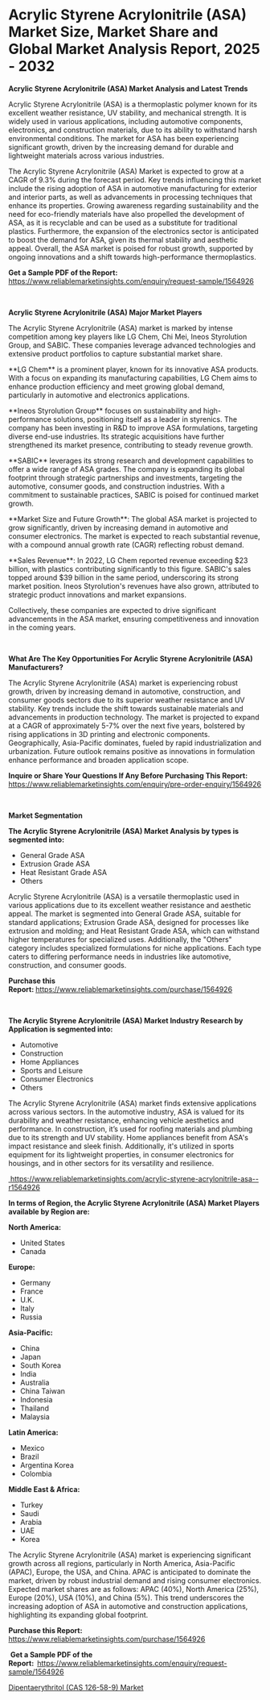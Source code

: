 <p><h1>Acrylic Styrene Acrylonitrile (ASA) Market Size, Market Share and Global Market Analysis Report, 2025 - 2032</h1></p><p><strong>Acrylic Styrene Acrylonitrile (ASA) Market Analysis and Latest Trends</strong></p>
<p><p>Acrylic Styrene Acrylonitrile (ASA) is a thermoplastic polymer known for its excellent weather resistance, UV stability, and mechanical strength. It is widely used in various applications, including automotive components, electronics, and construction materials, due to its ability to withstand harsh environmental conditions. The market for ASA has been experiencing significant growth, driven by the increasing demand for durable and lightweight materials across various industries.</p><p>The Acrylic Styrene Acrylonitrile (ASA) Market is expected to grow at a CAGR of 9.3% during the forecast period. Key trends influencing this market include the rising adoption of ASA in automotive manufacturing for exterior and interior parts, as well as advancements in processing techniques that enhance its properties. Growing awareness regarding sustainability and the need for eco-friendly materials have also propelled the development of ASA, as it is recyclable and can be used as a substitute for traditional plastics. Furthermore, the expansion of the electronics sector is anticipated to boost the demand for ASA, given its thermal stability and aesthetic appeal. Overall, the ASA market is poised for robust growth, supported by ongoing innovations and a shift towards high-performance thermoplastics.</p></p>
<p><strong>Get a Sample PDF of the Report:&nbsp;</strong> <a href="https://www.reliablemarketinsights.com/enquiry/request-sample/1564926?utm_campaign=1558&utm_medium=2&utm_source=Github&utm_content=ia&utm_term=02042025&utm_id=acrylic-styrene-acrylonitrile-asa">https://www.reliablemarketinsights.com/enquiry/request-sample/1564926</a></p>
<p>&nbsp;</p>
<p><strong>Acrylic Styrene Acrylonitrile (ASA) Major Market Players</strong></p>
<p><p>The Acrylic Styrene Acrylonitrile (ASA) market is marked by intense competition among key players like LG Chem, Chi Mei, Ineos Styrolution Group, and SABIC. These companies leverage advanced technologies and extensive product portfolios to capture substantial market share.</p><p>**LG Chem** is a prominent player, known for its innovative ASA products. With a focus on expanding its manufacturing capabilities, LG Chem aims to enhance production efficiency and meet growing global demand, particularly in automotive and electronics applications.</p><p>**Ineos Styrolution Group** focuses on sustainability and high-performance solutions, positioning itself as a leader in styrenics. The company has been investing in R&D to improve ASA formulations, targeting diverse end-use industries. Its strategic acquisitions have further strengthened its market presence, contributing to steady revenue growth.</p><p>**SABIC** leverages its strong research and development capabilities to offer a wide range of ASA grades. The company is expanding its global footprint through strategic partnerships and investments, targeting the automotive, consumer goods, and construction industries. With a commitment to sustainable practices, SABIC is poised for continued market growth.</p><p>**Market Size and Future Growth**: The global ASA market is projected to grow significantly, driven by increasing demand in automotive and consumer electronics. The market is expected to reach substantial revenue, with a compound annual growth rate (CAGR) reflecting robust demand.</p><p>**Sales Revenue**: In 2022, LG Chem reported revenue exceeding $23 billion, with plastics contributing significantly to this figure. SABIC's sales topped around $39 billion in the same period, underscoring its strong market position. Ineos Styrolution's revenues have also grown, attributed to strategic product innovations and market expansions.</p><p>Collectively, these companies are expected to drive significant advancements in the ASA market, ensuring competitiveness and innovation in the coming years.</p></p>
<p>&nbsp;</p>
<p><strong>What Are The Key Opportunities For Acrylic Styrene Acrylonitrile (ASA) Manufacturers?</strong></p>
<p><p>The Acrylic Styrene Acrylonitrile (ASA) market is experiencing robust growth, driven by increasing demand in automotive, construction, and consumer goods sectors due to its superior weather resistance and UV stability. Key trends include the shift towards sustainable materials and advancements in production technology. The market is projected to expand at a CAGR of approximately 5-7% over the next five years, bolstered by rising applications in 3D printing and electronic components. Geographically, Asia-Pacific dominates, fueled by rapid industrialization and urbanization. Future outlook remains positive as innovations in formulation enhance performance and broaden application scope.</p></p>
<p><strong>Inquire or Share Your Questions If Any Before Purchasing This Report:</strong> <a href="https://www.reliablemarketinsights.com/enquiry/pre-order-enquiry/1564926?utm_campaign=1558&utm_medium=2&utm_source=Github&utm_content=ia&utm_term=02042025&utm_id=acrylic-styrene-acrylonitrile-asa">https://www.reliablemarketinsights.com/enquiry/pre-order-enquiry/1564926</a></p>
<p>&nbsp;</p>
<p><strong>Market Segmentation</strong></p>
<p><strong>The Acrylic Styrene Acrylonitrile (ASA) Market Analysis by types is segmented into:</strong></p>
<p><ul><li>General Grade ASA</li><li>Extrusion Grade ASA</li><li>Heat Resistant Grade ASA</li><li>Others</li></ul></p>
<p><p>Acrylic Styrene Acrylonitrile (ASA) is a versatile thermoplastic used in various applications due to its excellent weather resistance and aesthetic appeal. The market is segmented into General Grade ASA, suitable for standard applications; Extrusion Grade ASA, designed for processes like extrusion and molding; and Heat Resistant Grade ASA, which can withstand higher temperatures for specialized uses. Additionally, the "Others" category includes specialized formulations for niche applications. Each type caters to differing performance needs in industries like automotive, construction, and consumer goods.</p></p>
<p><strong>Purchase this Report:&nbsp;</strong><a href="https://www.reliablemarketinsights.com/purchase/1564926?utm_campaign=1558&utm_medium=2&utm_source=Github&utm_content=ia&utm_term=02042025&utm_id=acrylic-styrene-acrylonitrile-asa">https://www.reliablemarketinsights.com/purchase/1564926</a></p>
<p>&nbsp;</p>
<p><strong>The Acrylic Styrene Acrylonitrile (ASA) Market Industry Research by Application is segmented into:</strong></p>
<p><ul><li>Automotive</li><li>Construction</li><li>Home Appliances</li><li>Sports and Leisure</li><li>Consumer Electronics</li><li>Others</li></ul></p>
<p><p>The Acrylic Styrene Acrylonitrile (ASA) market finds extensive applications across various sectors. In the automotive industry, ASA is valued for its durability and weather resistance, enhancing vehicle aesthetics and performance. In construction, it’s used for roofing materials and plumbing due to its strength and UV stability. Home appliances benefit from ASA's impact resistance and sleek finish. Additionally, it's utilized in sports equipment for its lightweight properties, in consumer electronics for housings, and in other sectors for its versatility and resilience.</p></p>
<p><a href="https://www.reliablemarketinsights.com/acrylic-styrene-acrylonitrile-asa--r1564926?utm_campaign=1558&utm_medium=2&utm_source=Github&utm_content=ia&utm_term=02042025&utm_id=acrylic-styrene-acrylonitrile-asa">&nbsp;https://www.reliablemarketinsights.com/acrylic-styrene-acrylonitrile-asa--r1564926</a></p>
<p><strong>In terms of Region, the Acrylic Styrene Acrylonitrile (ASA) Market Players available by Region are:</strong></p>
<p>
    <p> <strong> North America: </strong>
        <ul>
            <li>United States</li>
            <li>Canada</li>
        </ul>
        </p> 
    <p> <strong> Europe: </strong>
        <ul>
            <li>Germany</li>
            <li>France</li>
            <li>U.K.</li>
            <li>Italy</li>
            <li>Russia</li>
        </ul>
        </p> 
    <p> <strong> Asia-Pacific: </strong>
        <ul>
            <li>China</li>
            <li>Japan</li>
            <li>South Korea</li>
            <li>India</li>
            <li>Australia</li>
            <li>China Taiwan</li>
            <li>Indonesia</li>
            <li>Thailand</li>
            <li>Malaysia</li>
        </ul>
        </p> 
    <p> <strong> Latin America: </strong>
        <ul>
            <li>Mexico</li>
            <li>Brazil</li>
            <li>Argentina Korea</li>
            <li>Colombia</li>
        </ul>
        </p> 
    <p> <strong> Middle East & Africa: </strong>
        <ul>
            <li>Turkey</li>
            <li>Saudi</li>
            <li>Arabia</li>
            <li>UAE</li>
            <li>Korea</li>
        </ul>
    </p>
    </p>
<p><p>The Acrylic Styrene Acrylonitrile (ASA) market is experiencing significant growth across all regions, particularly in North America, Asia-Pacific (APAC), Europe, the USA, and China. APAC is anticipated to dominate the market, driven by robust industrial demand and rising consumer electronics. Expected market shares are as follows: APAC (40%), North America (25%), Europe (20%), USA (10%), and China (5%). This trend underscores the increasing adoption of ASA in automotive and construction applications, highlighting its expanding global footprint.</p></p>
<p><strong>Purchase this Report: </strong><a href="https://www.reliablemarketinsights.com/purchase/1564926?utm_campaign=1558&utm_medium=2&utm_source=Github&utm_content=ia&utm_term=02042025&utm_id=acrylic-styrene-acrylonitrile-asa">https://www.reliablemarketinsights.com/purchase/1564926</a></p>
<p>&nbsp;<strong>Get a Sample PDF of the Report:&nbsp;&nbsp;</strong><a href="https://www.reliablemarketinsights.com/enquiry/request-sample/1564926?utm_campaign=1558&utm_medium=2&utm_source=Github&utm_content=ia&utm_term=02042025&utm_id=acrylic-styrene-acrylonitrile-asa">https://www.reliablemarketinsights.com/enquiry/request-sample/1564926</a></p>
<p><strong></strong></p>
<p><p><a href="https://github.com/willjis/Market-Research-Report-List-1/blob/main/dipentaerythritol-cas-126-58-9-market.md?utm_campaign=1558&utm_medium=2&utm_source=Github&utm_content=ia&utm_term=02042025&utm_id=acrylic-styrene-acrylonitrile-asa">Dipentaerythritol (CAS 126-58-9) Market</a></p></p>